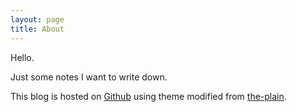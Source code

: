 ```yaml
---
layout: page
title: About
---
```


Hello.

Just some notes I want to write down.

This blog is hosted on [Github](https://github.com) using theme modified from [the-plain](the-plain).